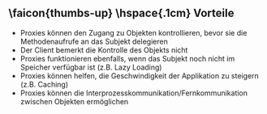 ## \faicon{thumbs-up} \hspace{.1cm} Vorteile
* Proxies können den Zugang zu Objekten kontrollieren, bevor sie die Methodenaufrufe an das Subjekt delegieren
* Der Client bemerkt die Kontrolle des Objekts nicht
* Proxies funktionieren ebenfalls, wenn das Subjekt noch nicht im Speicher verfügbar ist (z.B. Lazy Loading)
* Proxies können helfen, die Geschwindigkeit der Applikation zu steigern (z.B. Caching)
* Proxies können die Interprozesskommunikation/Fernkommunikation zwischen Objekten ermöglichen
